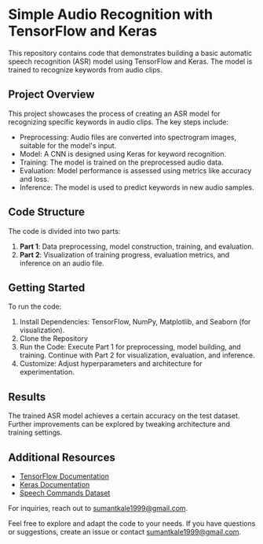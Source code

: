 # Simple Audio Recognition with TensorFlow and Keras

This repository contains code that demonstrates building a basic automatic speech recognition (ASR) model using TensorFlow and Keras. The model is trained to recognize keywords from audio clips.

## Project Overview

This project showcases the process of creating an ASR model for recognizing specific keywords in audio clips. The key steps include:

- Preprocessing: Audio files are converted into spectrogram images, suitable for the model's input.
- Model: A CNN is designed using Keras for keyword recognition.
- Training: The model is trained on the preprocessed audio data.
- Evaluation: Model performance is assessed using metrics like accuracy and loss.
- Inference: The model is used to predict keywords in new audio samples.

## Code Structure

The code is divided into two parts:

1. **Part 1**: Data preprocessing, model construction, training, and evaluation.
2. **Part 2**: Visualization of training progress, evaluation metrics, and inference on an audio file.

## Getting Started

To run the code:

1. Install Dependencies: TensorFlow, NumPy, Matplotlib, and Seaborn (for visualization).
2. Clone the Repository
3. Run the Code: Execute Part 1 for preprocessing, model building, and training. Continue with Part 2 for visualization, evaluation, and inference.
4. Customize: Adjust hyperparameters and architecture for experimentation.

## Results

The trained ASR model achieves a certain accuracy on the test dataset. Further improvements can be explored by tweaking architecture and training settings.

## Additional Resources

- [TensorFlow Documentation](https://www.tensorflow.org/)
- [Keras Documentation](https://keras.io/)
- [Speech Commands Dataset](http://storage.googleapis.com/download.tensorflow.org/data/mini_speech_commands.zip)



For inquiries, reach out to sumantkale1999@gmail.com.



Feel free to explore and adapt the code to your needs. If you have questions or suggestions, create an issue or contact [sumantkale1999@gmail.com](mailto:sumantkale1999@gmail.com).
